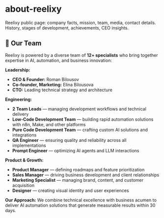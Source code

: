 # about-reelixy
Reelixy public page: company facts, mission, team, media, contact details. History, stages of development, achievements, CEO insights.


## 👥 Our Team

Reelixy is powered by a diverse team of **12+ specialists** who bring together expertise in AI, automation, and business innovation:

**Leadership:**
- **CEO & Founder:** Roman Bilousov
- **Co-founder, Marketing:** Elina Bilousova
- **CTO:** Leading technical strategy and architecture

**Engineering:**
- **2 Team Leads** — managing development workflows and technical delivery
- **Low-Code Development Team** — building rapid automation solutions with n8n, Make, and other platforms
- **Pure Code Development Team** — crafting custom AI solutions and integrations
- **QA Engineer** — ensuring quality and reliability across all implementations
- **Prompt Engineer** — optimizing AI agents and LLM interactions

**Product & Growth:**
- **Product Manager** — defining roadmaps and feature prioritization
- **Sales Manager** — driving business development and client relationships
- **Marketing Specialist** — managing brand, content, and customer acquisition
- **Designer** — creating visual identity and user experiences

**Our Approach:**
We combine technical excellence with business acumen to deliver AI automation solutions that generate measurable results within 30 days.
